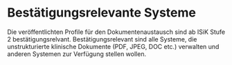 # Bestätigungsrelevante Systeme

Die veröffentlichten Profile für den Dokumentenaustausch sind ab ISiK Stufe 2 bestätigungsrelvant.
Bestätigungsrelevant sind alle Systeme, die unstrukturierte klinische Dokumente (PDF, JPEG, DOC etc.) verwalten und anderen Systemen zur Verfügung stellen wollen.
